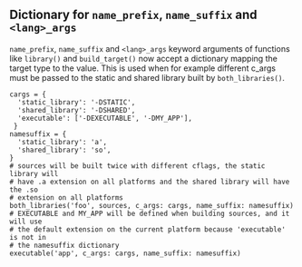 ## Dictionary for `name_prefix`, `name_suffix` and `<lang>_args`

`name_prefix`, `name_suffix` and `<lang>_args` keyword arguments of functions
like `library()` and `build_target()` now accept a dictionary mapping the target
type to the value. This is used when for example different c_args must be passed
to the static and shared library built by `both_libraries()`.

```meson
cargs = {
  'static_library': '-DSTATIC',
  'shared_library': '-DSHARED',
  'executable': ['-DEXECUTABLE', '-DMY_APP'],
 }
namesuffix = {
  'static_library': 'a',
  'shared_library': 'so',
}
# sources will be built twice with different cflags, the static library will
# have .a extension on all platforms and the shared library will have the .so
# extension on all platforms
both_libraries('foo', sources, c_args: cargs, name_suffix: namesuffix)
# EXECUTABLE and MY_APP will be defined when building sources, and it will use
# the default extension on the current platform because 'executable' is not in
# the namesuffix dictionary
executable('app', c_args: cargs, name_suffix: namesuffix)
```
